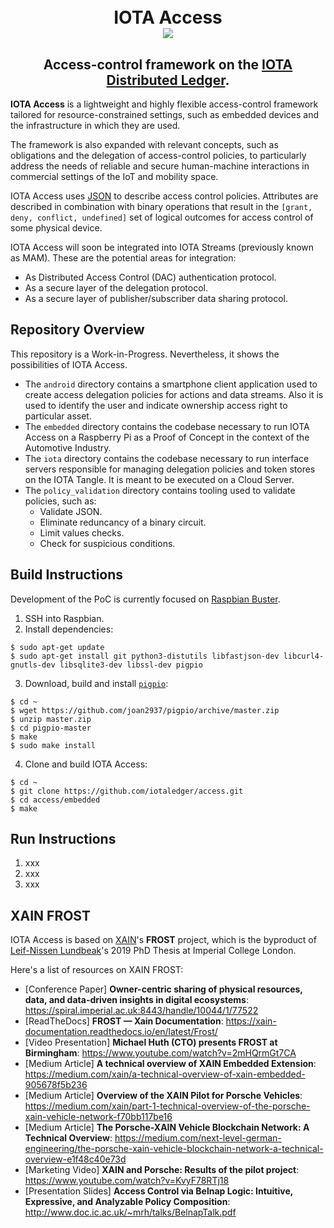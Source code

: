 <h1 align="center">
  <br>IOTA Access<br>
  <img src="https://github.com/iotaledger/access/raw/master/access.png">
</h1>
<h2 align="center">
Access-control framework on the <a href="https://www.iota.org/" target="_blank">IOTA Distributed Ledger</a>.
</h2>

**IOTA Access** is a lightweight and highly flexible access-control framework tailored for resource-constrained settings, such as embedded devices and the infrastructure in which they are used.

The framework is also expanded with relevant concepts, such as obligations and the delegation of access-control policies, to particularly address the needs of reliable and secure human-machine interactions in commercial settings of the IoT and mobility space.

IOTA Access uses [JSON](https://www.json.org/json-en.html) to describe access control policies. Attributes are described in combination with binary operations that result in the `[grant, deny, conflict, undefined]` set of logical outcomes for access control of some physical device.

IOTA Access will soon be integrated into IOTA Streams (previously known as MAM). These are the potential areas for integration:

* As Distributed Access Control (DAC) authentication protocol.
* As a secure layer of the delegation protocol.
* As a secure layer of publisher/subscriber data sharing protocol.

## Repository Overview
This repository is a Work-in-Progress. Nevertheless, it shows the possibilities of IOTA Access.

* The `android` directory contains a smartphone client application used to create access delegation policies for actions and data streams. Also it is used to identify the user and indicate ownership access right to particular asset.
* The `embedded` directory contains the codebase necessary to run IOTA Access on a Raspberry Pi as a Proof of Concept in the context of the Automotive Industry.
* The `iota` directory contains the codebase necessary to run interface servers responsible for managing delegation policies and token stores on the IOTA Tangle. It is meant to be executed on a Cloud Server.
* The `policy_validation` directory contains tooling used to validate policies, such as:
  - Validate JSON.
  - Eliminate reduncancy of a binary circuit.
  - Limit values checks.
  - Check for suspicious conditions.

## Build Instructions
Development of the PoC is currently focused on [Raspbian Buster](https://www.raspberrypi.org/blog/buster-the-new-version-of-raspbian/).

1. SSH into Raspbian.
2. Install dependencies:
```
$ sudo apt-get update
$ sudo apt-get install git python3-distutils libfastjson-dev libcurl4-gnutls-dev libsqlite3-dev libssl-dev pigpio
```

3. Download, build and install [`pigpio`](http://abyz.me.uk/rpi/pigpio/):
```
$ cd ~
$ wget https://github.com/joan2937/pigpio/archive/master.zip
$ unzip master.zip
$ cd pigpio-master
$ make
$ sudo make install
```

4. Clone and build IOTA Access:
```
$ cd ~
$ git clone https://github.com/iotaledger/access.git
$ cd access/embedded
$ make

```

## Run Instructions
1. xxx
2. xxx
3. xxx

## XAIN FROST
IOTA Access is based on [XAIN](https://www.xain.io/)'s **FROST** project, which is the byproduct of [Leif-Nissen Lundbeak](https://www.researchgate.net/profile/Leif_Nissen_Lundbaek)'s 2019 PhD Thesis at Imperial College London.

Here's a list of resources on XAIN FROST:

* [Conference Paper] **Owner-centric sharing of physical resources, data, and data-driven insights in digital ecosystems**: https://spiral.imperial.ac.uk:8443/handle/10044/1/77522
* [ReadTheDocs] **FROST — Xain Documentation**: https://xain-documentation.readthedocs.io/en/latest/Frost/
* [Video Presentation] **Michael Huth (CTO) presents FROST at Birmingham**: https://www.youtube.com/watch?v=2mHQrmGt7CA
* [Medium Article] **A technical overview of XAIN Embedded Extension**: https://medium.com/xain/a-technical-overview-of-xain-embedded-905678f5b236
* [Medium Article] **Overview of the XAIN Pilot for Porsche Vehicles**: https://medium.com/xain/part-1-technical-overview-of-the-porsche-xain-vehicle-network-f70bb117be16
* [Medium Article] **The Porsche-XAIN Vehicle Blockchain Network: A Technical Overview**: https://medium.com/next-level-german-engineering/the-porsche-xain-vehicle-blockchain-network-a-technical-overview-e1f48c40e73d
* [Marketing Video] **XAIN and Porsche: Results of the pilot project**: https://www.youtube.com/watch?v=KvyF78RTj18
* [Presentation Slides] **Access Control via Belnap Logic: Intuitive, Expressive, and Analyzable Policy Composition**: http://www.doc.ic.ac.uk/~mrh/talks/BelnapTalk.pdf
